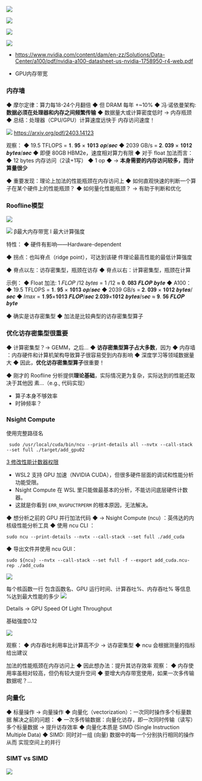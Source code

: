![](asserts/Pasted%20image%2020250812150817.png)

![](asserts/Pasted%20image%2020250812150847.png)

![](asserts/Pasted%20image%2020250812150831.png)


![](asserts/Pasted%20image%2020250812150915.png)

- https://www.nvidia.com/content/dam/en-zz/Solutions/Data-Center/a100/pdf/nvidia-a100-datasheet-us-nvidia-1758950-r4-web.pdf

- GPU内存带宽


### 内存墙
◆ 摩尔定律：算力每18-24个月翻倍 
◆ 但 DRAM 每年 +~10% 
◆ 冯·诺依曼架构: **数据必须在处理器和内存之间频繁传输** 
◆ 数据量大或计算密度低时 → 内存瓶颈 
◆ 总结：处理器（CPU/GPU）计算速度远快于 内存访问速度！

![](asserts/Pasted%20image%2020250812151432.png)
https://arxiv.org/pdf/2403.14123

观察： 
◆ 19.5 TFLOPS = 𝟏. 𝟗𝟓 × 𝟏𝟎𝟏𝟑 𝒐𝒑/𝒔𝒆𝒄 
◆ 2039 GB/s = 𝟐. 𝟎𝟑𝟗 × 𝟏𝟎𝟏𝟐 𝒃𝒚𝒕𝒆𝒔/𝒔𝒆𝒄 
◆ 即便 80GB HBM2e，速度相对算力有限 
◆ 对于 float 加法而言： 
	◆ 12 bytes 内存访问（2读+1写） 
	◆ 1 op 
◆ → **本身需要的内存访问较多，而计算量很少**

◆ 重要发现：理论上加法的性能瓶颈在内存访问上 
◆ 如何直观快速的判断一个算子在某个硬件上的性能瓶颈？ 
◆ 如何量化性能瓶颈？
→ 有助于判断和优化

### Roofline模型
![](asserts/Pasted%20image%2020250812151909.png)

![](asserts/Pasted%20image%2020250812152011.png)
β最大内存带宽
I 最大计算强度

特性： 
◆ 硬件有影响——Hardware-dependent 

◆ 拐点：也叫脊点（ridge point），可达到该硬 件理论最高性能的最低计算强度 


◆ 脊点以左：访存密集型，瓶颈在访存 
◆ 脊点以右：计算密集型，瓶颈在计算

示例： 
◆ Float 加法: 1 𝐹𝐿𝑂𝑃 /12 𝑏𝑦𝑡𝑒𝑠 = 1 /12 ≈ 𝟎. 𝟎𝟖𝟑 𝑭𝑳𝑶𝑷 𝒃𝒚𝒕𝒆 
◆ A100： 
◆ 19.5 TFLOPS = 𝟏. 𝟗𝟓 × 𝟏𝟎𝟏𝟑 𝒐𝒑/𝒔𝒆𝒄 
◆ 2039 GB/s = 𝟐. 𝟎𝟑𝟗 × 𝟏𝟎𝟏𝟐 𝒃𝒚𝒕𝒆𝒔/𝒔𝒆𝒄 
◆ 𝐼𝑚𝑎𝑥 = 𝟏.𝟗𝟓×𝟏𝟎𝟏𝟑 𝑭𝑳𝑶𝑷/𝒔𝒆𝒄 𝟐.𝟎𝟑𝟗×𝟏𝟎𝟏𝟐 𝒃𝒚𝒕𝒆𝒔/s𝒆𝒄 ≈ 𝟗. 𝟓𝟔 𝑭𝑳𝑶𝑷 𝒃𝒚𝒕𝒆 

◆ 确实是访存密集型
◆ 加法是比较典型的访存密集型算子 
### 优化访存密集型很重要
◆ 计算密集型？→ GEMM，之后… 
◆ **访存密集型算子占大多数**，因为 
	◆ 内存墙 ：内存硬件和计算机架构导致算子很容易受到内存影响
	◆ 深度学习等领域数据量大 
◆ 因此，**优化访存密集型算子**很重要！ 

◆ 刚才的 Roofline 分析提供**理论基础**，实际情况更为复杂，实际达到的性能还取决于其他因 素…（e.g., 代码实现）
- 算子本身不够效率
- 时钟频率？


### Nsight Compute
使用完整路径名
```
 sudo /usr/local/cuda/bin/ncu --print-details all --nvtx --call-stack --set full ./target/add_gpu02
```
[3 修改性能计数器权限](chatgpt/3%20修改性能计数器权限.md)
- WSL2 支持 GPU 加速（NVIDIA CUDA），但很多硬件层面的调试和性能分析功能受限。
- Nsight Compute 在 WSL 里只能做最基本的分析，不能访问底层硬件计数器。
- 这就是你看到 `ERR_NVGPUCTRPERM` 的根本原因，无法解决。

◆ 想分析之前的 GPU 并行加法代码 
◆ → Nsight Compute (ncu) ：英伟达的内核级性能分析工具 
◆ 使用 ncu CLI ：
```
sudo ncu --print-details --nvtx --call-stack --set full ./add_cuda
```
◆ 导出文件并使用 ncu GUI：
```
sudo ${ncu} --nvtx --call-stack --set full -f --export add_cuda.ncu-rep ./add_cuda
```


![](asserts/Pasted%20image%2020250812160203.png)

每个核函数一行 
包含函数名、GPU 运行时间、计算吞吐%、内存吞吐% 等信息
%达到最大性能的多少
![](asserts/Pasted%20image%2020250812160227.png)

Details → GPU Speed Of Light Throughput

基础强度0.12

![](asserts/Pasted%20image%2020250812160624.png)

观察： 
◆ 内存吞吐利用率比计算高不少 → 访存密集型 
◆ ncu 会根据测量的指标给出建议

加法的性能瓶颈在内存访问上 
◆ 因此想办法：提升其访存效率 观察： 
◆ 内存使用率虽相对较高，但仍有较大提升空间 
◆ 要增大内存带宽使用，如果一次多传输数据呢？…

### 向量化

◆ 标量操作 → 向量操作 
◆ 向量化（vectorization）：一次同时操作多个标量数据 解决之前的问题： 
◆ 一次多传输数据：向量化访存，即一次同时传输（读写） 多个标量数据 → 提升访存效率
◆ 向量化本质是 SIMD (Single Instruction Multiple Data) 
◆ SIMD: 同时对一组 (向量) 数据中的每一个分别执行相同的操作从而 实现空间上的并行
### SIMT vs SIMD
![](asserts/Pasted%20image%2020250812161157.png)


